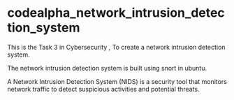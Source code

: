 # codealpha_network_intrusion_detection_system
This is the Task 3 in Cybersecurity , To create a network intrusion detection system.

The network intrusion detection system is built using snort in ubuntu.

A Network Intrusion Detection System (NIDS) is a security tool that monitors network traffic to detect suspicious activities and potential threats.
